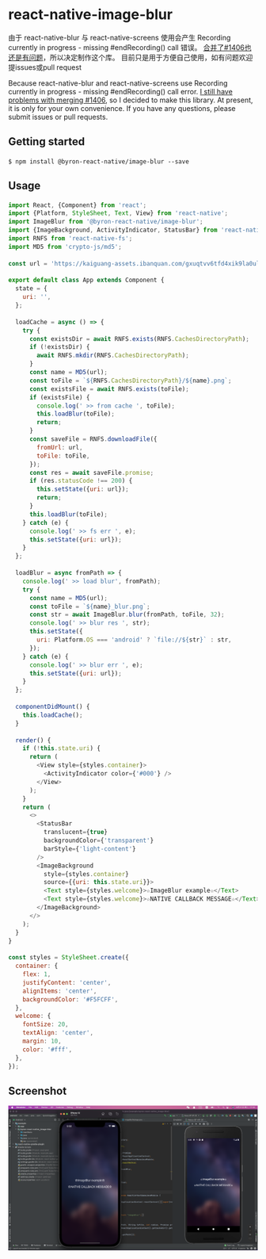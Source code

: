 # react-native-image-blur

  由于 react-native-blur 与 react-native-screens 使用会产生 Recording currently in progress - missing #endRecording() call 错误。
[合并了#1406也还是有问题](https://github.com/software-mansion/react-native-screens/pull/1406)，所以决定制作这个库。
目前只是用于方便自己使用，如有问题欢迎提issues或pull request

  Because react-native-blur and react-native-screens use Recording currently in progress - missing #endRecording() call error.
[I still have problems with merging #1406](https://github.com/software-mansion/react-native-screens/pull/1406), so I decided to make this library.
At present, it is only for your own convenience. If you have any questions, please submit issues or pull requests.

## Getting started

`$ npm install @byron-react-native/image-blur --save`

## Usage
```javascript
import React, {Component} from 'react';
import {Platform, StyleSheet, Text, View} from 'react-native';
import ImageBlur from '@byron-react-native/image-blur';
import {ImageBackground, ActivityIndicator, StatusBar} from 'react-native';
import RNFS from 'react-native-fs';
import MD5 from 'crypto-js/md5';

const url = 'https://kaiguang-assets.ibanquan.com/gxuqtvv6tfd4xik9la0ulrl1k6t8';

export default class App extends Component {
  state = {
    uri: '',
  };

  loadCache = async () => {
    try {
      const existsDir = await RNFS.exists(RNFS.CachesDirectoryPath);
      if (!existsDir) {
        await RNFS.mkdir(RNFS.CachesDirectoryPath);
      }
      const name = MD5(url);
      const toFile = `${RNFS.CachesDirectoryPath}/${name}.png`;
      const existsFile = await RNFS.exists(toFile);
      if (existsFile) {
        console.log(' >> from cache ', toFile);
        this.loadBlur(toFile);
        return;
      }
      const saveFile = RNFS.downloadFile({
        fromUrl: url,
        toFile: toFile,
      });
      const res = await saveFile.promise;
      if (res.statusCode !== 200) {
        this.setState({uri: url});
        return;
      }
      this.loadBlur(toFile);
    } catch (e) {
      console.log(' >> fs err ', e);
      this.setState({uri: url});
    }
  };

  loadBlur = async fromPath => {
    console.log(' >> load blur', fromPath);
    try {
      const name = MD5(url);
      const toFile = `${name}_blur.png`;
      const str = await ImageBlur.blur(fromPath, toFile, 32);
      console.log(' >> blur res ', str);
      this.setState({
        uri: Platform.OS === 'android' ? `file://${str}` : str,
      });
    } catch (e) {
      console.log(' >> blur err ', e);
      this.setState({uri: url});
    }
  };

  componentDidMount() {
    this.loadCache();
  }

  render() {
    if (!this.state.uri) {
      return (
        <View style={styles.container}>
          <ActivityIndicator color={'#000'} />
        </View>
      );
    }
    return (
      <>
        <StatusBar
          translucent={true}
          backgroundColor={'transparent'}
          barStyle={'light-content'}
        />
        <ImageBackground
          style={styles.container}
          source={{uri: this.state.uri}}>
          <Text style={styles.welcome}>☆ImageBlur example☆</Text>
          <Text style={styles.welcome}>☆NATIVE CALLBACK MESSAGE☆</Text>
        </ImageBackground>
      </>
    );
  }
}

const styles = StyleSheet.create({
  container: {
    flex: 1,
    justifyContent: 'center',
    alignItems: 'center',
    backgroundColor: '#F5FCFF',
  },
  welcome: {
    fontSize: 20,
    textAlign: 'center',
    margin: 10,
    color: '#fff',
  },
});

```
## Screenshot

<img src="https://github.com/472647301/react-native-image-blur/blob/main/example/screenshot.png?raw=true" width="1038">